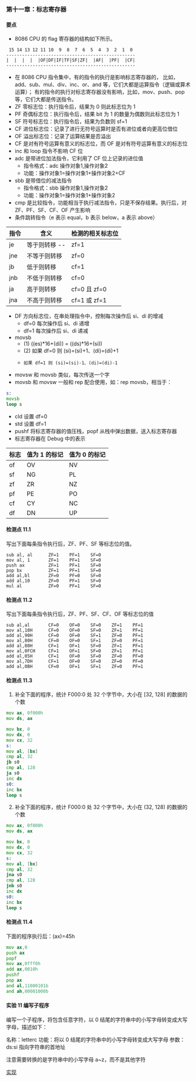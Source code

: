 ### 第十一章：标志寄存器

#### 要点

* 8086 CPU 的 flag 寄存器的结构如下所示。
```
 15 14 13 12 11 10  9  8  7  6  5  4  3  2  1  0
-------------------------------------------------
|  |  |  |  |OF|DF|IF|TF|SF|ZF|  |AF|  |PF|  |CF|
-------------------------------------------------
```
* 在 8086 CPU 指令集中，有的指令的执行是影响标志寄存器的，
比如，add、sub、mul、div、inc、or、and 等，它们大都是运算指令（逻辑或算术运算）；
有的指令的执行对标志寄存器没有影响，比如，mov、push、pop 等，它们大都是传送指令。
* ZF 零标志位：执行指令后，结果为 0 则此标志位为 1
* PF 奇偶标志位：执行指令后，结果 bit 为 1 的数量为偶数则此标志位为 1
* SF 符号标志位：执行指令后，结果为负数则 sf=1
* CF 进位标志位：记录了进行无符号运算时是否有进位或者向更高位借位
* OF 溢出标志位：记录了运算结果是否溢出
* CF 是对有符号运算有意义的标志位，而 OF 是对有符号运算有意义的标志位
* inc 和 loop 指令不影响 CF 位
* adc 是带进位加法指令，它利用了 CF 位上记录的进位值
    * 指令格式：adc 操作对象1,操作对象2
    * 功能：操作对象1=操作对象1+操作对象2+CF
* sbb 是带借位的减法指令
    * 指令格式：sbb 操作对象1,操作对象2
    * 功能：操作对象1=操作对象1+操作对象2
* cmp 是比较指令，功能相当于执行减法指令，只是不保存结果。执行后，对 ZF、PF、SF、CF、OF 产生影响
* 条件跳转指令（e 表示 equal，b 表示 below，a 表示 above）

| 指令 | 含义         | 检测的相关标志位 |
|------|--------------|------------------|
| je   | 等于则转移 --| zf=1             |
| jne  | 不等于则转移 | zf=0             |
| jb   | 低于则转移   | cf=1             |
| jnb  | 不低于则转移 | cf=0             |
| ja   | 高于则转移   | cf=0 且 zf=0     |
| jna  | 不高于则转移 | cf=1 或 zf=1     |
* DF 方向标志位，在串处理指令中，控制每次操作后 si、di 的增减
    * df=0 每次操作后 si、di 递增
    * df=1 每次操作后 si、di 递减
* movsb
    * (1) ((es)\*16+(di)) = ((ds)\*16+(si))
    * (2) 如果 df=0 则 (si)=(si)+1、(di)=(di)+1
    *     如果 df=1 则 (si)=(si)-1、(di)=(di)-1
* movsw 和 movsb 类似，每次传送一个字
* movsb 和 movsw 一般和 rep 配合使用，如：rep movsb，相当于：
```asm
s:
movsb
loop s
```
* cld 设置 df=0
* std 设置 df=1
* pushf 将标志寄存器的值压栈，popf 从栈中弹出数据，送入标志寄存器
* 标志寄存器在 Debug 中的表示

| 标志 | 值为 1 的标记 | 值为 0 的标记 |
|------|---------------|---------------|
| of   | OV            | NV            |
| sf   | NG            | PL            |
| zf   | ZR            | NZ            |
| pf   | PE            | PO            |
| cf   | CY            | NC            |
| df   | DN            | UP            |

#### 检测点 11.1

写出下面每条指令执行后，ZF、PF、SF 等标志位的值。

```
sub al, al      ZF=1    PF=1    SF=0
mov al, 1       ZF=1    PF=1    SF=0
push ax         ZF=1    PF=1    SF=0
pop bx          ZF=1    PF=1    SF=0
add al,bl       ZF=0    PF=0    SF=0
add al,10       ZF=0    PF=1    SF=0
mul al          ZF=0    PF=1    SF=0
```

#### 检测点 11.2

写出下面每条指令执行后，ZF、PF、SF、CF、OF 等标志位的值

```
sub al,al       CF=0    OF=0    SF=0    ZF=1    PF=1
mov al,10H      CF=0    OF=0    SF=0    ZF=1    PF=1
add al,90H      CF=0    OF=0    SF=1    ZF=0    PF=1
mov al,80H      CF=0    OF=0    SF=1    ZF=0    PF=1
add al,80H      CF=1    OF=1    SF=0    ZF=1    PF=1
mov al,0FCH     CF=1    OF=1    SF=0    ZF=1    PF=1
add al,05H      CF=1    OF=0    SF=0    ZF=0    PF=0
mov al,7DH      CF=1    OF=0    SF=0    ZF=0    PF=0
add al,0BH      CF=0    OF=1    SF=1    ZF=0    PF=1
```

#### 检测点 11.3

1. 补全下面的程序，统计 F000:0 处 32 个字节中，大小在 [32, 128] 的数据的个数

```asm
mov ax, 0f000h
mov ds, ax

mov bx, 0
mov dx, 0
mov cx, 32
s:
mov al, [bx]
cmp al, 32
jb s0
cmp al, 128
ja s0
inc dx
s0:
inc bx
loop s
```

2. 补全下面的程序，统计 F000:0 处 32 个字节中，大小在 (32, 128) 的数据的个数

```asm
mov ax, 0f000h
mov ds, ax

mov bx, 0
mov dx, 0
mov cx, 32
s:
mov al, [bx]
cmp al, 32
jna s0
cmp al, 128
jnb s0
inc dx
s0:
inc bx
loop s
```

#### 检测点 11.4

下面的程序执行后：(ax)=45h

```asm
mov ax,0
push ax
popf
mov ax,0fff0h
add ax,0010h
pushf
pop ax
and al,11000101b
and ah,00001000b
```

#### 实验 11 编写子程序

编写一个子程序，将包含任意字符，以 0 结尾的字符串中的小写字母转变成大写字母，描述如下：

名称：letterc
功能：将以 0 结尾的字符串中的小写字母转变成大写字母
参数：ds:si 指向字符串的首地址

注意需要转换的是字符串中的小写字母 a~z，而不是其他字符

[实现](exam11.asm)
